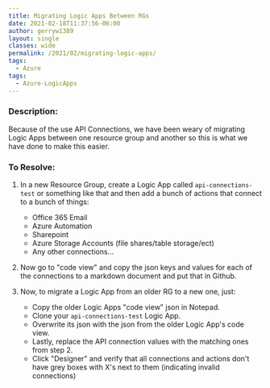 ```yaml
---
title: Migrating Logic Apps Between RGs
date: 2021-02-18T11:37:56-06:00
author: gerryw1389
layout: single
classes: wide
permalink: /2021/02/migrating-logic-apps/
tags:
  - Azure
tags:
  - Azure-LogicApps
---
```

<!--more-->

### Description:

Because of the use API Connections, we have been weary of migrating Logic Apps between one resource group and another so this is what we have done to make this easier.

### To Resolve:

1. In a new Resource Group, create a Logic App called `api-connections-test` or something like that and then add a bunch of actions that connect to a bunch of things:

   - Office 365 Email
   - Azure Automation
   - Sharepoint
   - Azure Storage Accounts (file shares/table storage/ect)
   - Any other connections...

2. Now go to "code view" and copy the json keys and values for each of the connections to a markdown document and put that in Github.

3. Now, to migrate a Logic App from an older RG to a new one, just:

   - Copy the older Logic Apps "code view" json in Notepad.
   - Clone your `api-connections-test` Logic App.
   - Overwrite its json with the json from the older Logic App's code view.
   - Lastly, replace the API connection values with the matching ones from step 2.
   - Click "Designer" and verify that all connections and actions don't have grey boxes with X's next to them (indicating invalid connections)
